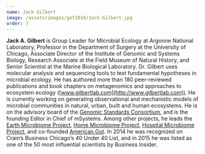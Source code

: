 ```yaml
---
name: Jack Gilbert
image: /assets/images/get2016/Jack-Gilbert.jpg
order: 7
---
```


**Jack A. Gilbert** is Group Leader for Microbial Ecology at Argonne National Laboratory, Professor in the Department of Surgery at the University of Chicago, Associate Director of the Institute of Genomic and Systems Biology, Research Associate at the Field Museum of Natural History, and Senior Scientist at the Marine Biological Laboratory. Dr. Gilbert uses molecular analysis and sequencing tools to test fundamental hypotheses in microbial ecology. He has authored more than 180 peer-reviewed publications and book chapters on metagenomics and approaches to ecosystem ecology ([www.gilbertlab.com](http://www.gilbertlab.com)). He is currently working on generating observational and mechanistic models of microbial communities in natural, urban, built and human ecosystems. He is on the advisory board of the [Genomic Standards Consortium](http://www.gensc.org), and is the founding Editor in Chief of mSystems. Among other projects, he leads the [Earth Microbiome Project](http://www.earthmicrobiome.org), [Home Microbiome Project](http://www.homemicrobiome.com), [Hospital Microbiome Project](http://www.hospitalmicrobiome.com), and co-founded [American Gut](http://www.americangut.org). In 2014 he was recognized on Crain’s Business Chicago’s 40 Under 40 List, and in 2015 he was listed as one of the 50 most influential scientists by Business Insider.
